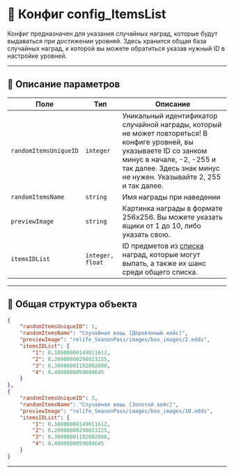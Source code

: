 
# 📄 Конфиг config_ItemsList

Конфиг предназначен для указания случайных наград, которые будут выдаваться при достижении уровней. Здесь хранится общая база случайных наград, к которой вы можете обратиться указав нужный ID в настройке уровней.

---
    
## 🧩 Описание параметров

| Поле              | Тип        |  Описание |
|-------------------|------------|----------|
| `randomItemsUniqueID`  | `integer`  | Уникальный идентификатор случайной награды, который не может повторяться! В конфиге уровней, вы указываете ID со занком минус в начале, -2, -255 и так далее. Здесь знак минус не нужен. Указывайте 2, 255 и так далее. |
| `randomItemsName`      | `string`   | Имя награды при наведении |
| `previewImage`      | `string`   |Картинка награды в формате 256x256. Вы можете указать ящики от 1 до 10, либо указать свою.|
| `itemsIDList`  | `integer, float`  | ID предметов из [списка](https://github.com/virusomanvs/relife_SeasonPass/blob/main/config_ItemsList.md) наград, которые могут выпать, а также их шанс среди общего списка. |

---



## 🧱 Общая структура объекта

```json
{
    "randomItemsUniqueID": 1,
    "randomItemsName": "Случайная вещь [Деревянный кейс]",
    "previewImage": "relife_SeasonPass/images/box_images/2.edds",
    "itemsIDList": {
        "1": 0.10000000149011612,
        "2": 0.20000000298023225,
        "3": 0.30000001192092898,
        "4": 0.4000000059604645
    }
},
{
    "randomItemsUniqueID": 3,
    "randomItemsName": "Случайная вещь [Золотой кейс]",
    "previewImage": "relife_SeasonPass/images/box_images/10.edds",
    "itemsIDList": {
        "1": 0.10000000149011612,
        "2": 0.20000000298023225,
        "3": 0.30000001192092898,
        "4": 0.4000000059604645
    }
}
```
---

